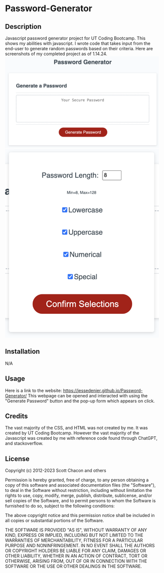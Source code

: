 # Password-Generator

## Description
Javascript password generator project for UT Coding Bootcamp. This shows my abilities with javascript. I wrote code that takes input from the end-user to generate random passwords based on their criteria.
Here are screenshots of my completed project as of 1.14.24.
![Password Generator Site](<Password Generator Screenshot.png>)
![User Chosen Password Criteria](<Password Criteria Screenshot.png>)

## Installation

N/A

## Usage

Here is a link to the website: https://jessedenier.github.io/Password-Generator/
This webpage can be opened and interacted with using the "Generate Password" button and the pop-up form which appears on click.

## Credits

The vast majority of the CSS, and HTML was not created by me. It was created by UT Coding Bootcamp. However the vast majority of the Javascript was created by me with reference code found through ChatGPT, and stackoverflow.

## License

Copyright (c) 2012-2023 Scott Chacon and others

Permission is hereby granted, free of charge, to any person obtaining
a copy of this software and associated documentation files (the
"Software"), to deal in the Software without restriction, including
without limitation the rights to use, copy, modify, merge, publish,
distribute, sublicense, and/or sell copies of the Software, and to
permit persons to whom the Software is furnished to do so, subject to
the following conditions:

The above copyright notice and this permission notice shall be
included in all copies or substantial portions of the Software.

THE SOFTWARE IS PROVIDED "AS IS", WITHOUT WARRANTY OF ANY KIND,
EXPRESS OR IMPLIED, INCLUDING BUT NOT LIMITED TO THE WARRANTIES OF
MERCHANTABILITY, FITNESS FOR A PARTICULAR PURPOSE AND
NONINFRINGEMENT. IN NO EVENT SHALL THE AUTHORS OR COPYRIGHT HOLDERS BE
LIABLE FOR ANY CLAIM, DAMAGES OR OTHER LIABILITY, WHETHER IN AN ACTION
OF CONTRACT, TORT OR OTHERWISE, ARISING FROM, OUT OF OR IN CONNECTION
WITH THE SOFTWARE OR THE USE OR OTHER DEALINGS IN THE SOFTWARE.